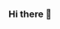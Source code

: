 ### Hi there 👋

<!--
**jihye201/jihye201** is a ✨ _special_ ✨ repository because its `README.md` (this file) appears on your GitHub profile.

Here are some ideas to get you started:


- 🌱 I graduated...

🏫 Hankuk foreign university 
💻 Codestates AI bootcamp 13

- 🌱 I’m currently interested in...

👩🏻‍💻 DA 
🐱 CAT 

- 🌱 I’m currently studying...

SQL
Tableau
